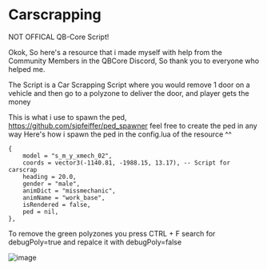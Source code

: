 # Carscrapping
NOT OFFICAL QB-Core Script!

Okok, So here's a resource that i made myself with help from the Community Members in the QBCore Discord,
So thank you to everyone who helped me.

The Script is a Car Scrapping Script where you would remove 1 door on a vehicle and then go to a polyzone
to deliver the door, and player gets the money


This is what i use to spawn the ped, https://github.com/sjpfeiffer/ped_spawner feel free to create the ped in any way
Here's how i spawn the ped in the config.lua of the resource ^^

	{
		model = "s_m_y_xmech_02",
		coords = vector3(-1140.81, -1988.15, 13.17), -- Script for carscrap
		heading = 20.0, 
		gender = "male", 
		animDict = "missmechanic", 
		animName = "work_base",
	    isRendered = false,
        ped = nil,
    },

To remove the green polyzones you press CTRL + F search for   debugPoly=true and repalce it with   debugPoly=false



![image](https://user-images.githubusercontent.com/78080230/156892935-7b961f21-48cb-4f47-9ca0-bea0381a5ec3.png)
